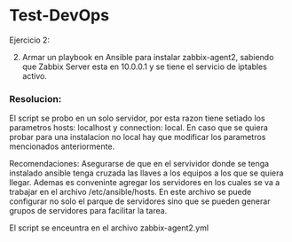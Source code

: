 # Test-DevOps

Ejercicio 2:

2)	Armar un playbook en Ansible para instalar zabbix-agent2, sabiendo que Zabbix Server esta en 10.0.0.1 y se tiene el servicio de iptables activo.

### Resolucion:

El script se probo en un solo servidor, por esta razon tiene setiado los parametros hosts: localhost y connection: local.
En caso que se quiera probar para una instalacion no local hay que modificar los parametros mencionados anteriormente.

Recomendaciones:
Asegurarse de que en el servividor donde se tenga instalado ansible tenga cruzada las llaves a los equipos a los que se quiera llegar.
Ademas es conveninte agregar los servidores en los cuales se va a trabajar en el archivo /etc/ansible/hosts. En este archivo se puede configurar no solo el parque de servidores sino que se pueden generar grupos de servidores para facilitar la tarea.


El script se enceuntra en el archivo zabbix-agent2.yml

